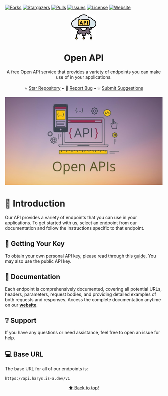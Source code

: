 <a id="top"></a>

[![Forks](https://img.shields.io/github/forks/harys722/open-api?style=for-the-badge)](https://github.com/harys722/open-api/network/members)
[![Stargazers](https://img.shields.io/github/stars/harys722/open-api?style=for-the-badge)](https://github.com/harys722/open-api/stargazers)
[![Pulls](https://img.shields.io/github/issues-pr-raw/harys722/open-api?style=for-the-badge&label=Pull+Requests)](https://github.com/harys722/open-api/pulls)
[![Issues](https://img.shields.io/github/issues/harys722/open-api?style=for-the-badge)](https://github.com/harys722/open-api/issues)
[![License](https://img.shields.io/github/license/harys722/open-api?style=for-the-badge)](https://github.com/harys722/open-api/blob/main/LICENSE)
[![Website](https://img.shields.io/badge/Website-yellow?style=for-the-badge&color=yellow)](https://open-api.js.org/)

<div align="center">
  <a href="#">
    <img src="src/media/logo.png" alt="Logo" width="80" height="80">
  </a>

  <h1 align="center">Open API</h1>

  <p align="center">
    A free Open API service that provides a variety of endpoints you can make use of in your applications.
    <br />
    <br />
    ⭐ <a href="https://github.com/harys722/open-api">Star Repository</a>
    &bull;
    🐛 <a href="https://github.com/harys722/open-api/issues">Report Bug</a>
    &bull;
    💡 <a href="https://github.com/harys722/open-api/discussions">Submit Suggestions</a>
  </p>
</div>

<p align="center">
  <a href="#"><img src="src/media/cover.png" alt="Cover" /></a>
</p>

# 🔖 Introduction
Our API provides a variety of endpoints that you can use in your applications. To get started with us, select an endpoint from our documentation and follow the instructions specific to that endpoint.

## 🔑 Getting Your Key
To obtain your own personal API key, please read through this [guide](src/getting-started/api-key.md). You may also use the public API key.

## 📖 Documentation
Each endpoint is comprehensively documented, covering all potential URLs, headers, parameters, request bodies, and providing detailed examples of both requests and responses. Access the complete documentation anytime on our [**website**](https://open-api.js.org/).

## ❔ Support
If you have any questions or need assistance, feel free to open an issue for help.

## 💻 Base URL
The base URL for all of our endpoints is:

```
https://api.harys.is-a.dev/v1
```

<p align="center"><a href="#top">⬆️ Back to top!</a></p>
